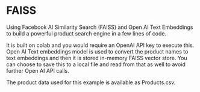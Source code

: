 # FAISS
Using Facebook AI Similarity Search (FAISS) and Open AI Text Embeddings to build a powerful product search engine in a few lines of code. 

It is built on colab and you would require an OpenAI API key to execute this. Open AI Text embeddings model is used to convert the product names to text embeddings and then it is stored in-memory FAISS vector store. You can choose to save this to a local file and read from that as well to avoid further Open AI API calls.

The product data used for this example is available as Products.csv.



